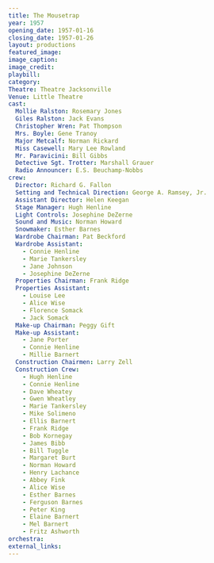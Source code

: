 ```yaml
---
title: The Mousetrap
year: 1957
opening_date: 1957-01-16
closing_date: 1957-01-26
layout: productions
featured_image: 
image_caption:
image_credit:
playbill: 
category: 
Theatre: Theatre Jacksonville
Venue: Little Theatre
cast:
  Mollie Ralston: Rosemary Jones
  Giles Ralston: Jack Evans
  Christopher Wren: Pat Thompson
  Mrs. Boyle: Gene Tranoy
  Major Metcalf: Norman Rickard
  Miss Casewell: Mary Lee Rowland
  Mr. Paravicini: Bill Gibbs
  Detective Sgt. Trotter: Marshall Grauer
  Radio Announcer: E.S. Beuchamp-Nobbs
crew:
  Director: Richard G. Fallon
  Setting and Technical Direction: George A. Ramsey, Jr.
  Assistant Director: Helen Keegan
  Stage Manager: Hugh Henline
  Light Controls: Josephine DeZerne
  Sound and Music: Norman Howard
  Snowmaker: Esther Barnes
  Wardrobe Chairman: Pat Beckford
  Wardrobe Assistant:
    - Connie Henline
    - Marie Tankersley
    - Jane Johnson
    - Josephine DeZerne
  Properties Chairman: Frank Ridge
  Properties Assistant:
    - Louise Lee
    - Alice Wise
    - Florence Somack
    - Jack Somack
  Make-up Chairman: Peggy Gift
  Make-up Assistant:
    - Jane Porter
    - Connie Henline
    - Millie Barnert
  Construction Chairmen: Larry Zell
  Construction Crew:
    - Hugh Henline
    - Connie Henline
    - Dave Wheatey
    - Gwen Wheatley
    - Marie Tankersley
    - Mike Solimeno
    - Ellis Barnert
    - Frank Ridge
    - Bob Kornegay
    - James Bibb
    - Bill Tuggle
    - Margaret Burt
    - Norman Howard
    - Henry Lachance
    - Abbey Fink
    - Alice Wise
    - Esther Barnes
    - Ferguson Barnes
    - Peter King
    - Elaine Barnert
    - Mel Barnert
    - Fritz Ashworth
orchestra:
external_links:
---
```


